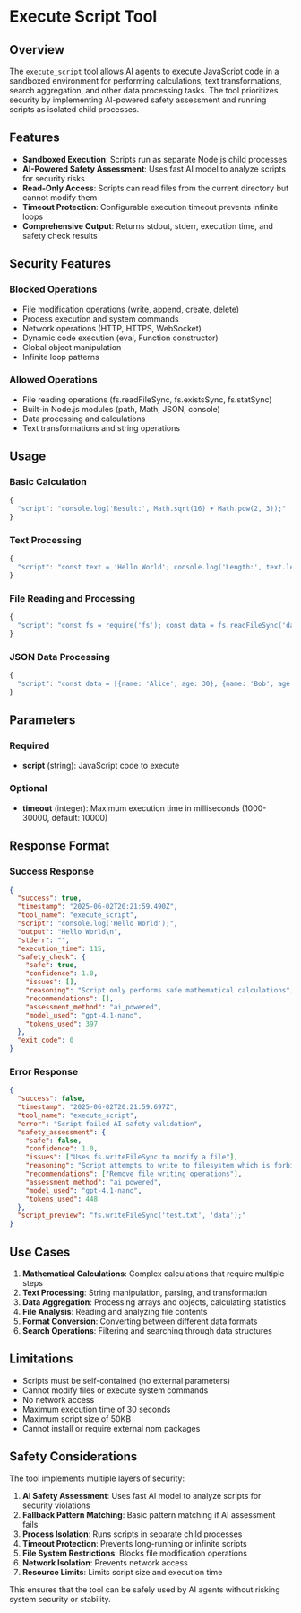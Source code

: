 # Execute Script Tool

## Overview

The `execute_script` tool allows AI agents to execute JavaScript code in a sandboxed environment for performing calculations, text transformations, search aggregation, and other data processing tasks. The tool prioritizes security by implementing AI-powered safety assessment and running scripts as isolated child processes.

## Features

- **Sandboxed Execution**: Scripts run as separate Node.js child processes
- **AI-Powered Safety Assessment**: Uses fast AI model to analyze scripts for security risks
- **Read-Only Access**: Scripts can read files from the current directory but cannot modify them
- **Timeout Protection**: Configurable execution timeout prevents infinite loops
- **Comprehensive Output**: Returns stdout, stderr, execution time, and safety check results

## Security Features

### Blocked Operations
- File modification operations (write, append, create, delete)
- Process execution and system commands
- Network operations (HTTP, HTTPS, WebSocket)
- Dynamic code execution (eval, Function constructor)
- Global object manipulation
- Infinite loop patterns

### Allowed Operations
- File reading operations (fs.readFileSync, fs.existsSync, fs.statSync)
- Built-in Node.js modules (path, Math, JSON, console)
- Data processing and calculations
- Text transformations and string operations

## Usage

### Basic Calculation
```javascript
{
  "script": "console.log('Result:', Math.sqrt(16) + Math.pow(2, 3));"
}
```

### Text Processing
```javascript
{
  "script": "const text = 'Hello World'; console.log('Length:', text.length, 'Uppercase:', text.toUpperCase());"
}
```

### File Reading and Processing
```javascript
{
  "script": "const fs = require('fs'); const data = fs.readFileSync('data.txt', 'utf8'); console.log('Lines:', data.split('\\n').length);"
}
```

### JSON Data Processing
```javascript
{
  "script": "const data = [{name: 'Alice', age: 30}, {name: 'Bob', age: 25}]; const avgAge = data.reduce((sum, p) => sum + p.age, 0) / data.length; console.log('Average age:', avgAge);"
}
```

## Parameters

### Required
- **script** (string): JavaScript code to execute

### Optional
- **timeout** (integer): Maximum execution time in milliseconds (1000-30000, default: 10000)

## Response Format

### Success Response
```json
{
  "success": true,
  "timestamp": "2025-06-02T20:21:59.490Z",
  "tool_name": "execute_script",
  "script": "console.log('Hello World');",
  "output": "Hello World\n",
  "stderr": "",
  "execution_time": 115,
  "safety_check": {
    "safe": true,
    "confidence": 1.0,
    "issues": [],
    "reasoning": "Script only performs safe mathematical calculations",
    "recommendations": [],
    "assessment_method": "ai_powered",
    "model_used": "gpt-4.1-nano",
    "tokens_used": 397
  },
  "exit_code": 0
}
```

### Error Response
```json
{
  "success": false,
  "timestamp": "2025-06-02T20:21:59.697Z",
  "tool_name": "execute_script",
  "error": "Script failed AI safety validation",
  "safety_assessment": {
    "safe": false,
    "confidence": 1.0,
    "issues": ["Uses fs.writeFileSync to modify a file"],
    "reasoning": "Script attempts to write to filesystem which is forbidden",
    "recommendations": ["Remove file writing operations"],
    "assessment_method": "ai_powered",
    "model_used": "gpt-4.1-nano",
    "tokens_used": 448
  },
  "script_preview": "fs.writeFileSync('test.txt', 'data');"
}
```

## Use Cases

1. **Mathematical Calculations**: Complex calculations that require multiple steps
2. **Text Processing**: String manipulation, parsing, and transformation
3. **Data Aggregation**: Processing arrays and objects, calculating statistics
4. **File Analysis**: Reading and analyzing file contents
5. **Format Conversion**: Converting between different data formats
6. **Search Operations**: Filtering and searching through data structures

## Limitations

- Scripts must be self-contained (no external parameters)
- Cannot modify files or execute system commands
- No network access
- Maximum execution time of 30 seconds
- Maximum script size of 50KB
- Cannot install or require external npm packages

## Safety Considerations

The tool implements multiple layers of security:

1. **AI Safety Assessment**: Uses fast AI model to analyze scripts for security violations
2. **Fallback Pattern Matching**: Basic pattern matching if AI assessment fails
3. **Process Isolation**: Runs scripts in separate child processes
4. **Timeout Protection**: Prevents long-running or infinite scripts
5. **File System Restrictions**: Blocks file modification operations
6. **Network Isolation**: Prevents network access
7. **Resource Limits**: Limits script size and execution time

This ensures that the tool can be safely used by AI agents without risking system security or stability.
